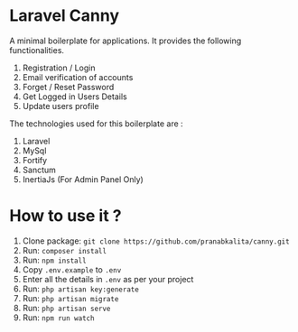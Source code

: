 # Laravel Canny

A minimal boilerplate for applications. It provides the following functionalities.

1. Registration / Login
2. Email verification of accounts
3. Forget / Reset Password
4. Get Logged in Users Details
5. Update users profile

The technologies used for this boilerplate are :

1. Laravel
2. MySql
3. Fortify
4. Sanctum
5. InertiaJs (For Admin Panel Only)

# How to use it ?

1. Clone package: `git clone https://github.com/pranabkalita/canny.git`
2. Run: `composer install`
3. Run: `npm install`
4. Copy `.env.example` to `.env`
5. Enter all the details in `.env` as per your project
6. Run: `php artisan key:generate`
7. Run: `php artisan migrate`
8. Run: `php artisan serve`
9. Run: `npm run watch`
